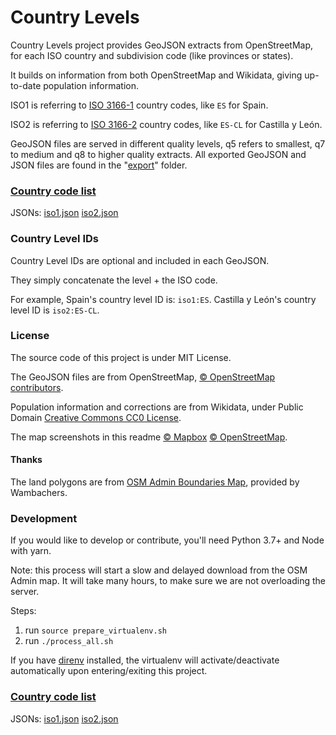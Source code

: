 # Country Levels
Country Levels project provides GeoJSON extracts from OpenStreetMap, for each ISO country and subdivision code (like provinces or states).

It builds on information from both OpenStreetMap and Wikidata, giving up-to-date population information.

ISO1 is referring to [ISO 3166-1](https://en.wikipedia.org/wiki/ISO_3166-1) country codes, like `ES` for Spain.

ISO2 is referring to [ISO 3166-2](https://en.wikipedia.org/wiki/ISO_3166-2) country codes, like `ES-CL` for Castilla y León.

GeoJSON files are served in different quality levels, q5 refers to smallest, q7 to medium and q8 to higher quality extracts. All exported GeoJSON and JSON files are found in the "[export](export)" folder.



### [Country code list](docs/iso1_list.md)

JSONs: [iso1.json](../export/iso1.json) [iso2.json](../export/iso2.json)



### Country Level IDs

Country Level IDs are optional and included in each GeoJSON.

They simply concatenate the level + the ISO code.

For example, Spain's country level ID is: `iso1:ES`. Castilla y León's country level ID is `iso2:ES-CL`.



### License

The source code of this project is under MIT License.

The GeoJSON files are from OpenStreetMap, [© OpenStreetMap contributors](https://www.openstreetmap.org/copyright).

Population information and corrections are from Wikidata, under Public Domain [Creative Commons CC0 License](https://creativecommons.org/publicdomain/zero/1.0/).



The map screenshots in this readme [© Mapbox](https://www.mapbox.com/about/maps/) [© OpenStreetMap](https://openstreetmap.org/about/).



#### Thanks

The land polygons are from [OSM Admin Boundaries Map](https://wambachers-osm.website/boundaries/), provided by Wambachers. 



### Development

If you would like to develop or contribute, you'll need Python 3.7+ and Node with yarn.

Note: this process will start a slow and delayed download from the OSM Admin map. It will take many hours, to make sure we are not overloading the server.

Steps:

1. run `source prepare_virtualenv.sh`
2. run `./process_all.sh`

If you have [direnv](https://direnv.net/) installed, the virtualenv will activate/deactivate automatically upon entering/exiting this project.



### [Country code list](docs/iso1_list.md)

JSONs: [iso1.json](../export/iso1.json) [iso2.json](../export/iso2.json)




